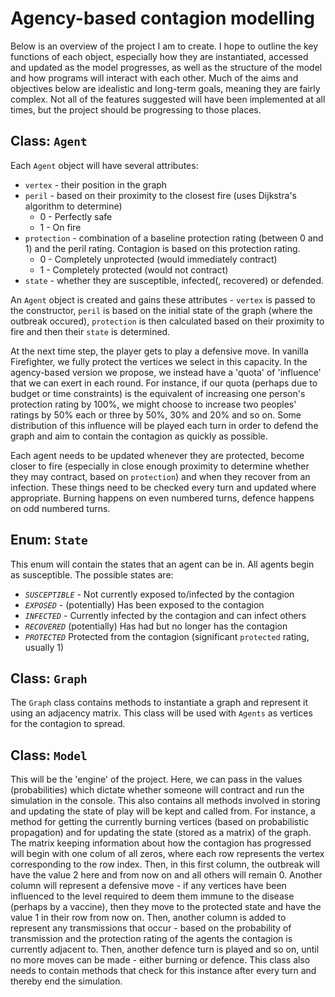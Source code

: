 # Agency-based contagion modelling

Below is an overview of the project I am to create. I hope to outline the key functions of each object, especially how they are instantiated, accessed and updated as the model progresses, as well as the structure of the model and how programs will interact with each other. Much of the aims and objectives below are idealistic and long-term goals, meaning they are fairly complex. Not all of the features suggested will have been implemented at all times, but the project should be progressing to those places.

## Class: `Agent`

Each `Agent` object will have several attributes:
- `vertex` - their position in the graph
- `peril` - based on their proximity to the closest fire (uses Dijkstra's algorithm to determine)
	- 0 - Perfectly safe
	- 1 - On fire
-  `protection` - combination of a baseline protection rating (between 0 and 1) and the peril rating. Contagion is based on this protection rating.
	-  0 - Completely unprotected (would immediately contract)
	-  1 - Completely protected (would not contract)
-  `state` - whether they are susceptible, infected(, recovered) or defended.

An `Agent` object is created and gains these attributes - `vertex` is passed to the constructor, `peril` is based on the initial state of the graph (where the outbreak occured), `protection` is then calculated based on their proximity to fire and then their `state` is determined.

At the next time step, the player gets to play a defensive move. In vanilla Firefighter, we fully protect the vertices we select in this capacity. In the agency-based version we propose, we instead have a 'quota' of 'influence' that we can exert in each round. For instance, if our quota (perhaps due to budget or time constraints) is the equivalent of increasing one person's protection rating by 100%, we might choose to increase two peoples' ratings by 50% each or three by 50%, 30% and 20% and so on. Some distribution of this influence will be played each turn in order to defend the graph and aim to contain the contagion as quickly as possible.

Each agent needs to be updated whenever they are protected, become closer to fire (especially in close enough proximity to determine whether they may contract, based on `protection`) and when they recover from an infection. These things need to be checked every turn and updated where appropriate. Burning happens on even numbered turns, defence happens on odd numbered turns.

## Enum: `State`

This enum will contain the states that an agent can be in. All agents begin as susceptible. The possible states are:
- _`SUSCEPTIBLE`_ - Not currently exposed to/infected by the contagion
- _`EXPOSED`_ - (potentially) Has been exposed to the contagion
- _`INFECTED`_ - Currently infected by the contagion and can infect others
- _`RECOVERED`_ (potentially) Has had but no longer has the contagion
- _`PROTECTED`_ Protected from the contagion (significant `protected` rating, usually 1)

## Class: `Graph`

The `Graph` class contains methods to instantiate a graph and represent it using an adjacency matrix. This class will be used with `Agents` as vertices for the contagion to spread.

## Class: `Model`

This will be the 'engine' of the project. Here, we can pass in the values (probabilities) which dictate whether someone will contract and run the simulation in the console. This also contains all methods involved in storing and updating the state of play will be kept and called from. For instance, a method for getting the currently burning vertices (based on probabilistic propagation) and for updating the state (stored as a matrix) of the graph. The matrix keeping information about how the contagion has progressed will begin with one colum of all zeros, where each row represents the vertex corresponding to the row index. Then, in this first column, the outbreak will have the value 2 here and from now on and all others will remain 0. Another column will represent a defensive move - if any vertices have been influenced to the level required to deem them immune to the disease (perhaps by a vaccine), then they move to the protected state and have the value 1 in their row from now on. Then, another column is added to represent any transmissions that occur - based on the probability of transmission and the protection rating of the agents the contagion is currently adjacent to. Then, another defence turn is played and so on, until no more moves can be made - either burning or defence. This class also needs to contain methods that check for this instance after every turn and thereby end the simulation.
